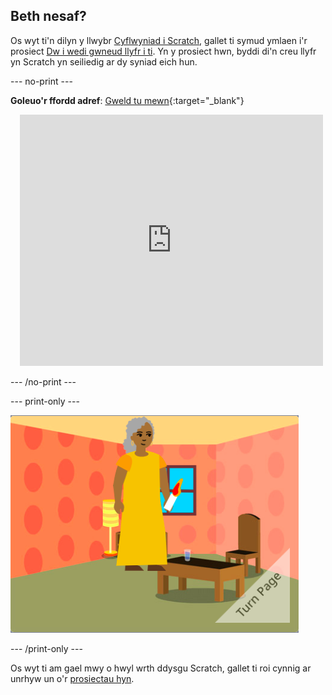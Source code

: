 ## Beth nesaf?

Os wyt ti'n dilyn y llwybr [Cyflwyniad i Scratch](https://projects.raspberrypi.org/en/pathway/scratch-intro), gallet ti symud ymlaen i'r prosiect [Dw i wedi gwneud llyfr i ti](https://projects.raspberrypi.org/en/projects/i-made-you-a-book). Yn y prosiect hwn, byddi di'n creu llyfr yn Scratch yn seiliedig ar dy syniad eich hun.

--- no-print ---

**Goleuo'r ffordd adref**: [Gweld tu mewn](https://scratch.mit.edu/projects/499860786/editor){:target="_blank"}
<div class="scratch-preview" style="margin-left: 15px;">
  <iframe allowtransparency="true" width="485" height="402" src="https://scratch.mit.edu/projects/embed/499860786/?autostart=false" frameborder="0"></iframe>
</div>

--- /no-print ---

--- print-only ---

![Prosiect 'Dw i wedi gwneud llyfr i ti'.](images/book-cover.png)

--- /print-only ---

Os wyt ti am gael mwy o hwyl wrth ddysgu Scratch, gallet ti roi cynnig ar unrhyw un o'r [prosiectau hyn](https://projects.raspberrypi.org/en/projects?software%5B%5D=scratch&curriculum%5B%5D=%201).


